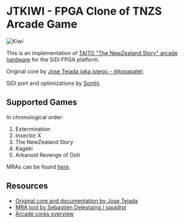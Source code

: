 # JTKIWI - FPGA Clone of TNZS Arcade Game

![Kiwi](https://live.staticflickr.com/65535/53299699988_b1e4e6c6ca_o.png)

This is an implementation of [TAITO "The NewZealand Story" arcade hardware](https://www.system16.com/hardware.php?id=648) for the SiDi FPGA platform.

Original core by [Jose Tejada (aka jotego - @topapate)](https://github.com/jotego).

SiDi port and optimizations by [Somhi](https://github.com/somhi/).

## Supported Games

In chronological order:

 1. Extermination
 2. Insector X
 3. The NewZealand Story
 4. Kageki
 5. Arkanoid Revenge of Doh

MRAs can be found [here](https://github.com/jotego/jtbin/tree/master/mra).


## Resources

- [Original core and documentation by Jose Tejada](https://github.com/jotego/jtcores/tree/master/cores/kiwi)
- [MRA tool by Sebastien Delestaing / squidrpi](https://github.com/mist-devel/mra-tools-c/tree/master/release)
- [Arcade cores overview](https://github.com/ManuFerHi/SiDi-FPGA/wiki/Arcade-overview)
